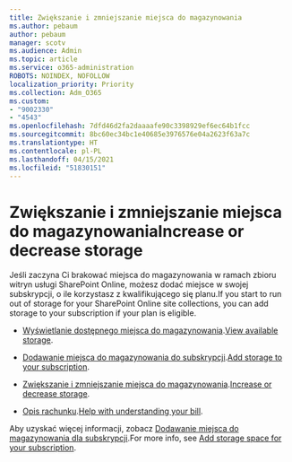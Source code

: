 ```yaml
---
title: Zwiększanie i zmniejszanie miejsca do magazynowania
ms.author: pebaum
author: pebaum
manager: scotv
ms.audience: Admin
ms.topic: article
ms.service: o365-administration
ROBOTS: NOINDEX, NOFOLLOW
localization_priority: Priority
ms.collection: Adm_O365
ms.custom:
- "9002330"
- "4543"
ms.openlocfilehash: 7dfd46d2fa2daaaafe90c3398929ef6ec64b1fcc
ms.sourcegitcommit: 8bc60ec34bc1e40685e3976576e04a2623f63a7c
ms.translationtype: HT
ms.contentlocale: pl-PL
ms.lasthandoff: 04/15/2021
ms.locfileid: "51830151"
---
```

# <a name="increase-or-decrease-storage"></a><span data-ttu-id="cd91a-102">Zwiększanie i zmniejszanie miejsca do magazynowania</span><span class="sxs-lookup"><span data-stu-id="cd91a-102">Increase or decrease storage</span></span>

<span data-ttu-id="cd91a-103">Jeśli zaczyna Ci brakować miejsca do magazynowania w ramach zbioru witryn usługi SharePoint Online, możesz dodać miejsce w swojej subskrypcji, o ile korzystasz z kwalifikującego się planu.</span><span class="sxs-lookup"><span data-stu-id="cd91a-103">If you start to run out of storage for your SharePoint Online site collections, you can add storage to your subscription if your plan is eligible.</span></span> 

- <span data-ttu-id="cd91a-104">[Wyświetlanie dostępnego miejsca do magazynowania](https://docs.microsoft.com/microsoft-365/commerce/add-storage-space?view=o365-worldwide#view-available-storage).</span><span class="sxs-lookup"><span data-stu-id="cd91a-104">[View available storage](https://docs.microsoft.com/microsoft-365/commerce/add-storage-space?view=o365-worldwide#view-available-storage).</span></span> 

- <span data-ttu-id="cd91a-105">[Dodawanie miejsca do magazynowania do subskrypcji](https://docs.microsoft.com/microsoft-365/commerce/add-storage-space?view=o365-worldwide#add-storage-to-your-subscription).</span><span class="sxs-lookup"><span data-stu-id="cd91a-105">[Add storage to your subscription](https://docs.microsoft.com/microsoft-365/commerce/add-storage-space?view=o365-worldwide#add-storage-to-your-subscription).</span></span> 

- <span data-ttu-id="cd91a-106">[Zwiększanie i zmniejszanie miejsca do magazynowania](https://docs.microsoft.com/microsoft-365/commerce/add-storage-space?view=o365-worldwide#increase-or-decrease-storage).</span><span class="sxs-lookup"><span data-stu-id="cd91a-106">[Increase or decrease storage](https://docs.microsoft.com/microsoft-365/commerce/add-storage-space?view=o365-worldwide#increase-or-decrease-storage).</span></span> 

- <span data-ttu-id="cd91a-107">[Opis rachunku](https://docs.microsoft.com/microsoft-365/commerce/billing-and-payments/understand-your-invoice?view=o365-worldwide).</span><span class="sxs-lookup"><span data-stu-id="cd91a-107">[Help with understanding your bill](https://docs.microsoft.com/microsoft-365/commerce/billing-and-payments/understand-your-invoice?view=o365-worldwide).</span></span>

<span data-ttu-id="cd91a-108">Aby uzyskać więcej informacji, zobacz [Dodawanie miejsca do magazynowania dla subskrypcji](https://docs.microsoft.com/microsoft-365/commerce/add-storage-space?view=o365-worldwide).</span><span class="sxs-lookup"><span data-stu-id="cd91a-108">For more info, see [Add storage space for your subscription](https://docs.microsoft.com/microsoft-365/commerce/add-storage-space?view=o365-worldwide).</span></span> 
